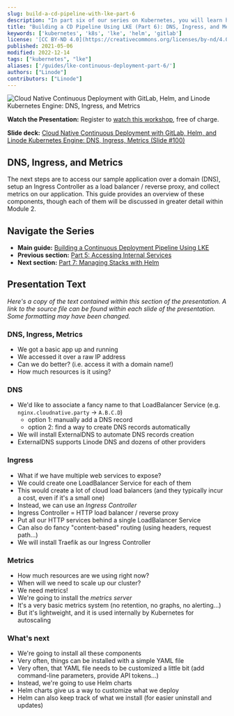 ```yaml
---
slug: build-a-cd-pipeline-with-lke-part-6
description: "In part six of our series on Kubernetes, you will learn how to access the sample application with a Domain, setup a Ingress Controller, and collect metrics."
title: "Building a CD Pipeline Using LKE (Part 6): DNS, Ingress, and Metrics"
keywords: ['kubernetes', 'k8s', 'lke', 'helm', 'gitlab']
license: '[CC BY-ND 4.0](https://creativecommons.org/licenses/by-nd/4.0)'
published: 2021-05-06
modified: 2022-12-14
tags: ["kubernetes", "lke"]
aliases: ['/guides/lke-continuous-deployment-part-6/']
authors: ["Linode"]
contributors: ["Linode"]
---
```


![Cloud Native Continuous Deployment with GitLab, Helm, and Linode Kubernetes Engine: DNS, Ingress, and Metrics](cd-presentation-header-06-dns-ingress-metrics.png "Cloud Native Continuous Deployment with GitLab, Helm, and Linode Kubernetes Engine: DNS, Ingress, and Metrics")

**Watch the Presentation:** Register to [watch this workshop](https://event.on24.com/wcc/r/3121133/FC5BC89B210FAAFFC957E6204E55A228?partnerref=website_docs), free of charge.

**Slide deck:** [Cloud Native Continuous Deployment with GitLab, Helm, and Linode Kubernetes Engine: DNS, Ingress, Metrics (Slide #100)](https://2021-03-lke.container.training/#100)

## DNS, Ingress, and Metrics

The next steps are to access our sample application over a domain (DNS), setup an Ingress Controller as a load balancer / reverse proxy, and collect metrics on our application. This guide provides an overview of these components, though each of them will be discussed in greater detail within Module 2.

## Navigate the Series

- **Main guide:** [Building a Continuous Deployment Pipeline Using LKE](/docs/guides/build-a-cd-pipeline-with-lke/)
- **Previous section:** [Part 5: Accessing Internal Services](/docs/guides/build-a-cd-pipeline-with-lke-part-5/)
- **Next section:** [Part 7: Managing Stacks with Helm](/docs/guides/build-a-cd-pipeline-with-lke-part-7/)

## Presentation Text

*Here's a copy of the text contained within this section of the presentation. A link to the source file can be found within each slide of the presentation. Some formatting may have been changed.*

### DNS, Ingress, Metrics

- We got a basic app up and running
- We accessed it over a raw IP address
- Can we do better? (i.e. access it with a domain name!)
- How much resources is it using?

### DNS

- We'd like to associate a fancy name to that LoadBalancer Service (e.g. `nginx.cloudnative.party` → `A.B.C.D`)
  - option 1: manually add a DNS record
  - option 2: find a way to create DNS records automatically
- We will install ExternalDNS to automate DNS records creation
- ExternalDNS supports Linode DNS and dozens of other providers

### Ingress

- What if we have multiple web services to expose?
- We could create one LoadBalancer Service for each of them
- This would create a lot of cloud load balancers (and they typically incur a cost, even if it's a small one)
- Instead, we can use an *Ingress Controller*
- Ingress Controller = HTTP load balancer / reverse proxy
- Put all our HTTP services behind a single LoadBalancer Service
- Can also do fancy "content-based" routing (using headers, request path...)
- We will install Traefik as our Ingress Controller

### Metrics

- How much resources are we using right now?
- When will we need to scale up our cluster?
- We need metrics!
- We're going to install the *metrics server*
- It's a very basic metrics system (no retention, no graphs, no alerting...)
- But it's lightweight, and it is used internally by Kubernetes for autoscaling

### What's next

- We're going to install all these components
- Very often, things can be installed with a simple YAML file
- Very often, that YAML file needs to be customized a little bit (add command-line parameters, provide API tokens...)
- Instead, we're going to use Helm charts
- Helm charts give us a way to customize what we deploy
- Helm can also keep track of what we install (for easier uninstall and updates)